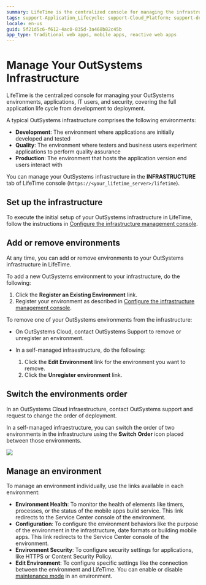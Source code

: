 ```yaml
---
summary: LifeTime is the centralized console for managing the infrastructure, environments, applications, IT users, and security.
tags: support-Application_Lifecycle; support-Cloud_Platform; support-devOps; support-Infrastuture_Architecture-overview
locale: en-us
guid: 5f21d5c6-f612-4ac0-835d-3a468b82c45b
app_type: traditional web apps, mobile apps, reactive web apps
---
```


# Manage Your OutSystems Infrastructure

LifeTime is the centralized console for managing your OutSystems environments, applications, IT users, and security, covering the full application life cycle from development to deployment.

A typical OutSystems infrastructure comprises the following environments:

* **Development**: The environment where applications are initially developed and tested
* **Quality**: The environment where testers and business users experiment applications to perform quality assurance
* **Production**: The environment that hosts the application version end users interact with

You can manage your OutSystems infrastructure in the **INFRASTRUCTURE** tab of LifeTime console (`https://<your_lifetime_server>/lifetime`).

## Set up the infrastructure

To execute the initial setup of your OutSystems infrastructure in LifeTime, follow the instructions in [Configure the infrastructure management console](<https://success.outsystems.com/Support/Enterprise_Customers/Installation/Configure_the_infrastructure_management_console>).

## Add or remove environments

At any time, you can add or remove environments to your OutSystems infrastructure in LifeTime.

To add a new OutSystems environment to your infrastructure, do the following:

1. Click the **Register an Existing Environment** link.
1. Register your environment as described in [Configure the infrastructure management console](<https://success.outsystems.com/Support/Enterprise_Customers/Installation/Configure_the_infrastructure_management_console>).

To remove one of your OutSystems environments from the infrastructure:

* On OutSystems Cloud, contact OutSystems Support to remove or unregister an environment.
* In a self-managed infraestructure, do the following:

    1. Click the **Edit Environment** link for the environment you want to remove.
    1. Click the **Unregister environment** link.

## Switch the environments order

In an OutSystems Cloud infraestructure, contact OutSystems support and request to change the order of deployment.

In a self-managed infraestructure, you can switch the order of two environments in the infrastructure using the **Switch Order** icon placed between those environments.


![](images/manage-infrastructure-1.png)

## Manage an environment

To manage an environment individually, use the links available in each environment:

* **Environment Health**: To monitor the health of elements like timers, processes, or the status of the mobile apps build service. This link redirects to the Service Center console of the environment.
* **Configuration**: To configure the environment behaviors like the purpose of the environment in the infrastructure, date formats or building mobile apps. This link redirects to the Service Center console of the environment.
* **Environment Security**: To configure security settings for applications, like HTTPS or Content Security Policy.
* **Edit Environment**: To configure specific settings like the connection between the environment and LifeTime. You can enable or disable [maintenance mode](maintenance-mode.md) in an environment.
